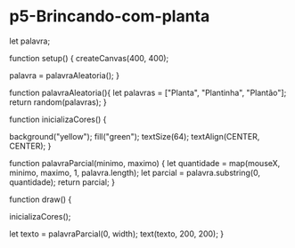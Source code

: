 # p5-Brincando-com-planta
<!DOCTYPE html>
<html lang="en">
  <head>
    <script src="https://cdnjs.cloudflare.com/ajax/libs/p5.js/1.9.3/p5.js"></script>
    <script src="https://cdnjs.cloudflare.com/ajax/libs/p5.js/1.9.3/addons/p5.sound.min.js"></script>
    <link rel="stylesheet" type="text/css" href="style.css">
    <meta charset="utf-8" />

  </head>
  <body>
    <main>
    </main>
    <script src="sketch.js"></script>
  </body>
</html>
let palavra;

function setup() {
  createCanvas(400, 400);

  palavra = palavraAleatoria();
}

function palavraAleatoria(){
  let palavras = ["Planta", "Plantinha", "Plantão"];
  return random(palavras);
}

function inicializaCores() {

  background("yellow");
  fill("green");
  textSize(64);
  textAlign(CENTER, CENTER);
}

function palavraParcial(minimo, maximo) {
  let quantidade = map(mouseX, minimo, maximo, 1, palavra.length);
  let parcial = palavra.substring(0, quantidade);
  return parcial;
}

function draw() {

  inicializaCores();

  let texto = palavraParcial(0, width);
  text(texto, 200, 200);
}


